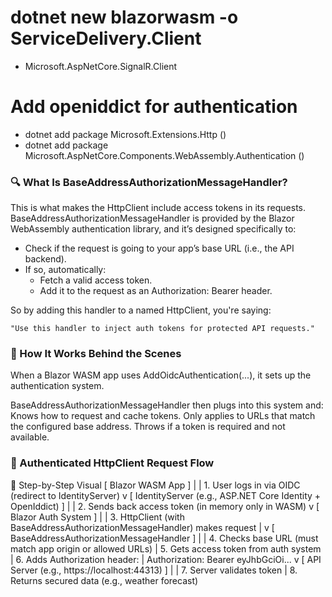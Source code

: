 
# dotnet new blazorwasm -o ServiceDelivery.Client
- Microsoft.AspNetCore.SignalR.Client 


# Add openiddict for authentication

- dotnet add package Microsoft.Extensions.Http ()
- dotnet add package Microsoft.AspNetCore.Components.WebAssembly.Authentication ()

### 🔍 What Is BaseAddressAuthorizationMessageHandler?
This is what makes the HttpClient include access tokens in its requests.
BaseAddressAuthorizationMessageHandler is provided by the Blazor WebAssembly authentication library, and it’s designed specifically to:

- Check if the request is going to your app’s base URL (i.e., the API backend).
- If so, automatically:
    - Fetch a valid access token.
    - Add it to the request as an Authorization: Bearer <token> header.

So by adding this handler to a named HttpClient, you're saying:
```
"Use this handler to inject auth tokens for protected API requests."
```

### 🧠 How It Works Behind the Scenes
When a Blazor WASM app uses AddOidcAuthentication(...), it sets up the authentication system.

BaseAddressAuthorizationMessageHandler then plugs into this system and:
Knows how to request and cache tokens.
Only applies to URLs that match the configured base address.
Throws if a token is required and not available.

### 🔄 Authenticated HttpClient Request Flow
🧭 Step-by-Step Visual
[ Blazor WASM App ]
       |
       | 1. User logs in via OIDC (redirect to IdentityServer)
       v
[ IdentityServer (e.g., ASP.NET Core Identity + OpenIddict) ]
       |
       | 2. Sends back access token (in memory only in WASM)
       v
[ Blazor Auth System ]
       |
       | 3. HttpClient (with BaseAddressAuthorizationMessageHandler) makes request
       |
       v
[ BaseAddressAuthorizationMessageHandler ]
       |
       | 4. Checks base URL (must match app origin or allowed URLs)
       | 5. Gets access token from auth system
       | 6. Adds Authorization header:
       |     Authorization: Bearer eyJhbGciOi...
       v
[ API Server (e.g., https://localhost:44313) ]
       |
       | 7. Server validates token
       | 8. Returns secured data (e.g., weather forecast)

